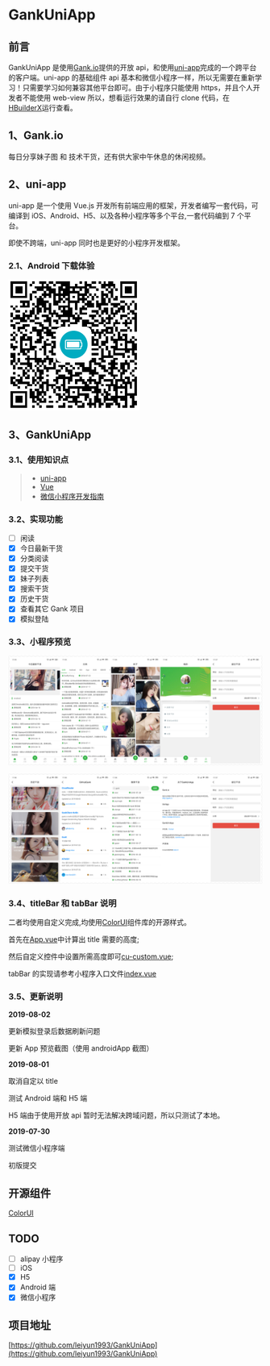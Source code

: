 # GankUniApp

## 前言

GankUniApp 是使用[Gank.io](http://gank.io/api)提供的开放 api，和使用[uni-app](https://uniapp.dcloud.io/)完成的一个跨平台的客户端。uni-app 的基础组件 api 基本和微信小程序一样，所以无需要在重新学习！只需要学习如何兼容其他平台即可。由于小程序只能使用 https，并且个人开发者不能使用 web-view 所以，想看运行效果的请自行 clone 代码，在[HBuilderX](https://www.dcloud.io/hbuilderx.html)运行查看。

## 1、Gank.io

每日分享妹子图 和 技术干货，还有供大家中午休息的休闲视频。

## 2、uni-app

uni-app 是一个使用 Vue.js 开发所有前端应用的框架，开发者编写一套代码，可编译到 iOS、Android、H5、以及各种小程序等多个平台,一套代码编到 7 个平台。

即使不跨端，uni-app 同时也是更好的小程序开发框架。

### 2.1、Android 下载体验

![tab页面](https://github.com/leiyun1993/GankUniApp/raw/master/screenshot/qrcode_102.png)

## 3、GankUniApp

### 3.1、使用知识点

> - [uni-app](https://uniapp.dcloud.io/component/README)
> - [Vue](http://doc.vue-js.com/)
> - [微信小程序开发指南](https://developers.weixin.qq.com/miniprogram/dev/api/)

### 3.2、实现功能

- [ ] 闲读
- [x] 今日最新干货
- [x] 分类阅读
- [x] 提交干货
- [x] 妹子列表
- [x] 搜索干货
- [x] 历史干货
- [x] 查看其它 Gank 项目
- [x] 模拟登陆

### 3.3、小程序预览

![tab页面](https://github.com/leiyun1993/GankUniApp/raw/master/screenshot/001.jpg)

![我的相关](https://github.com/leiyun1993/GankUniApp/raw/master/screenshot/002.jpg)

### 3.4、titleBar 和 tabBar 说明

二者均使用自定义完成,均使用[ColorUI](https://github.com/weilanwl/ColorUI/)组件库的开源样式。

首先在[App.vue](https://github.com/leiyun1993/GankUniApp/blob/master/App.vue)中计算出 title 需要的高度;

然后自定义控件中设置所需高度即可[cu-custom.vue](https://github.com/leiyun1993/GankUniApp/blob/master/colorui/components/cu-custom.vue);

tabBar 的实现请参考小程序入口文件[index.vue](https://github.com/leiyun1993/GankUniApp/blob/master/pages/index/index.vue)

### 3.5、更新说明

**2019-08-02**

更新模拟登录后数据刷新问题

更新 App 预览截图（使用 androidApp 截图）

**2019-08-01**

取消自定以 title

测试 Android 端和 H5 端

H5 端由于使用开放 api 暂时无法解决跨域问题，所以只测试了本地。

**2019-07-30**

测试微信小程序端

初版提交

## 开源组件

[ColorUI](https://github.com/weilanwl/ColorUI/)

## TODO

- [ ] alipay 小程序
- [ ] iOS
- [x] H5
- [x] Android 端
- [x] 微信小程序

## 项目地址

[https://github.com/leiyun1993/GankUniApp](https://github.com/leiyun1993/GankUniApp)
